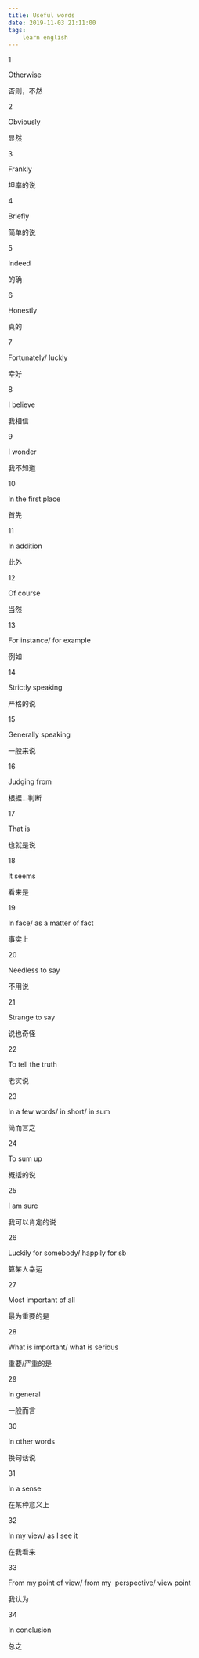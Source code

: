 ```yaml
---
title: Useful words
date: 2019-11-03 21:11:00
tags:
    learn english
---
```




 
  
  
  
 
 
  
  
  
 
 
  
  
  
 
 
  
  
  
 
 
  
  
  
 
 
  
  
  
 
 
  
  
  
 
 
  
  
  
 
 
  
  
  
 
 
  
  
  
 
 
  
  
  
 
 
  
  
  
 
 
  
  
  
 
 
  
  
  
 
 
  
  
  
 
 
  
  
  
 
 
  
  
  
 
 
  
  
  
 
 
  
  
  
 
 
  
  
  
 
 
  
  
  
 
 
  
  
  
 
 
  
  
  
 
 
  
  
  
 
 
  
  
  
 
 
  
  
  
 
 
  
  
  
 
 
  
  
  
 
 
  
  
  
 
 
  
  
  
 
 
  
  
  
 
 
  
  
  
 
 
  
  
  
 
 
  
  
  
 

  1
  
  Otherwise  
  
  否则，不然
  
  2
  
  Obviously  
  
  显然
  
  3
  
  Frankly
  
  坦率的说
  
  4
  
  Briefly
  
  简单的说
  
  5
  
  Indeed
  
  的确
  
  6
  
  Honestly
  
  真的
  
  7
  
  Fortunately/ luckly
  
  幸好
  
  8
  
  I believe
  
  我相信
  
  9
  
  I wonder
  
  我不知道
  
  10
  
  In the first place
  
  首先
  
  11
  
  In addition
  
  此外
  
  12
  
  Of course
  
  当然
  
  13
  
  For instance/ for example
  
  例如
  
  14
  
  Strictly speaking
  
  严格的说
  
  15
  
  Generally speaking
  
  一般来说
  
  16
  
  Judging from
  
  根据...判断
  
  17
  
  That is
  
  也就是说
  
  18
  
  It seems
  
  看来是
  
  19
  
  In face/ as a matter of fact
  
  事实上
  
  20
  
  Needless to say
  
  不用说
  
  21
  
  Strange to say
  
  说也奇怪
  
  22
  
  To tell the truth
  
  老实说
  
  23
  
  In a few words/ in short/ in sum
  
  简而言之
  
  24
  
  To sum up
  
  概括的说
  
  25
  
  I am sure
  
  我可以肯定的说
  
  26
  
  Luckily for somebody/ happily for sb
  
  算某人幸运
  
  27
  
  Most important of all
  
  最为重要的是
  
  28
  
  What is important/ what is serious
  
  重要/严重的是
  
  29
  
  In general
  
  一般而言
  
  30
  
  In other words
  
  换句话说
  
  31
  
  In a sense
  
  在某种意义上
  
  32
  
  In my view/ as I see it
  
  在我看来
  
  33
  
  From my point of view/ from my
   perspective/ view point
  
  我认为
  
  34
  
  In conclusion
  
  总之
  


